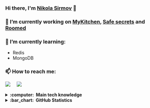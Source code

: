 <!-- Future banner -->

### Hi there, I'm [Nikola Sirmov](https://www.linkedin.com/in/sirmov/) 👋

### 🔭 I’m currently working on [MyKitchen](https://github.com/Sirmov/My-Kitchen-Back-End), [Safe secrets](https://github.com/Sirmov/Safe-Secrets-FrontEnd) and [Roomed](https://github.com/Sirmov/Roomed)

### 🌱 I’m currently learning:

- Redis
- MongoDB

### 📫 How to reach me:

<p>
  <a href="mailto:sirmov0213@gmail.com"><img src="https://img.shields.io/badge/gmail-%23D14836.svg?&style=for-the-badge&logo=gmail&logoColor=white" /></a>&nbsp;&nbsp;&nbsp;&nbsp;
  <a href="https://www.linkedin.com/in/sirmov/"><img src="https://img.shields.io/badge/LinkedIn-0077B5?style=for-the-badge&logo=linkedin&logoColor=white" /></a>
  </p>

<details>
  <summary><b>:computer: &nbsp;Main tech knowledge</b></summary>
  <br/>
  
![HTML5](https://img.shields.io/badge/HTML5-E34F26.svg?&style=flat&logo=html5&logoColor=white)&nbsp;
![CSS3](https://img.shields.io/badge/CSS3-%231572B6.svg?&style=flat&logo=css3&logoColor=white)&nbsp;
![Markdown](https://img.shields.io/badge/Markdown-000000?style=for-the-flat&logo=markdown&logoColor=white)&nbsp;
![Bulma](https://img.shields.io/badge/Bulma-00D1B2?style=for-the-flat&logo=bulma&logoColor=white)&nbsp;
![Sass](https://img.shields.io/badge/Sass-CC6699?style=for-the-flat&logo=sass&logoColor=white)&nbsp;\
![JavaScript](https://img.shields.io/badge/Javascript-323330.svg?&style=flat&logo=javascript&logoColor=%23F7DF1E)&nbsp;
![npm](https://img.shields.io/badge/npm-CB3837.svg?&style=flat&logo=npm&logoColor=%23F7DF1E)&nbsp;
![Lit](https://img.shields.io/badge/Lit%20Html-324FFF.svg?&style=flat&logo=lit&logoColor=%23F7DF1E)&nbsp;
![Mocha](https://img.shields.io/badge/mocha.js-323330?style=for-the-flat&logo=mocha&logoColor=Brown)&nbsp;
![Chai](https://img.shields.io/badge/chai.js-323330?style=for-the-flat&logo=chai&logoColor=red)&nbsp;\
![.NET](https://img.shields.io/badge/.NET-5C2D91?style=for-the-flat&logo=.net&logoColor=white)&nbsp;
![C#](https://img.shields.io/badge/C%23-239120?style=for-the-flat&logo=c-sharp&logoColor=white)&nbsp;
![NUnit](https://img.shields.io/badge/NUnit-01580b?style=for-the-flat&logoColor=white&logo=data%3Aimage%2Fpng%3Bbase64%2CiVBORw0KGgoAAAANSUhEUgAAADIAAAAyCAYAAAAeP4ixAAAIm0lEQVR42s2aA5QkOxeA89bbVbO2bdv27tiztm3btm3btm17xzbvn9v%2Fpk8qr6Z6pnd633xzclDJJH0rV7kpkoSkJG11FYmDrgdx1C0mztJh4iTdJK7yU9qeExfpHn12hrb1tH8EsZeakjrEgiQLGpJUxE7Xhv7gbfSH%2BpD2MiSqucmRxFm%2BRBzkfqSpRdb%2FQgBZ%2F1ZdpO9aP7T25CYw%2F8QSmHN8EVQZX09bKFcpnL6QjcTKoiQxO45UfRzS96aq4mnsbffeOAhi42KBERMbA64ruiZkl6KJI1W%2F5lIOYhZsLEpQ%2Fb4d3w9I0SEDlB5ZFfpvGQZbru2A0MhQEAmLDIOrr2%2FAinNrocOqHpBnQHGtHfKhduRKCPmHJBm2kgudOERtwVz9i8L4fVPhnfsHSCy4Y7fe3YFu6%2FqCrmsOdYFQ3WqR9OQP%2BYd6ocl0u%2BPEBXL0LQzLzq6GiKgI1TcfHRMNIiERofDB8xNExUSBiFegNwzdPhrSdsn6b2FcpJvoDEwXwl63UJz0nw4W%2BjfoHxoAPF99vsE8atj1pjaHdPTHjNw1HuLi4hRvv9fGgfo5MvbMA1YLnWDz1R0QEBoIPG9%2FvYO6U5urCCM%2FI63k7CTR2EtTxcky9MgNe24fAJ6nX5%2BD07JOkKpjRhDHt55nC5uubocNl7dA45ltVFVH7p6LCj0B3AM8gBEdGw3j9k5BuxN35mHiYo%2BN1EFUp9z9i8HjL0%2BBEUB3pN%2FmoZBSFMDEhi9p6ZlVeu%2FG2HFjD6TpnEW0maOEkBTEKG3k0tSwQ5VCFIX3Hh%2BBcf%2FTIygytBz2JXlrNtsSPAI8gXH04UlI3SmzcpydbozxSO0s3VO%2BqTzw5MszYBx%2FdIp6mOzYZ7ZWeEhZeOv%2BHhibr25H2%2BRcsxxFLKUKJF4cpIGiYe%2B9fZAT4jSk6pTJbAKIWvCRejjGgC3DRRW7qa5izTJnxCDED%2B65YQAwHlB1Si%2FshLlb8WEVwT%2FEH5CI6AioMKamcoyt7KiyG7rxYpxgLhZdZNGh5VUXy9q7ABx5cFy%2F4MnHZ9ApGPowJnRY1R0O3jsKX7y%2FQnB4MHzz%2BQGH6fj29LlgyKrNbokbxNE%2F5Na7u0pP5iI%2FV%2B5KGZKGPnTnJ8A0goFpB98njuM5cO%2BI%2FjkmiW9oTNDi%2BbeXUHx4RaPC7L1jUG909cp%2BG10LLgWRbUX9xIjNFtNysfc%2FPgQe7yAfaDi9FY3iIZAQvvl8h2x9CmoKkm9gSQiPCmdxS2n4zvI%2BYsBJ3sP%2F48T904HhsqKL5iIoKE9kdBT4oV5zhEaE0ueREB%2B4q8Z2ZdX59cDAF2Xow1BRhsiEVCWpiYvkz%2F8Tc30%2F%2FH7SiJ0pUYLw7Lq1D8qOqo56Te0hM9gudtXvmEhweAhNa7JprlNqZBWW8mCmIMSV9JaEWKWvxj8sPaoqMBaeWo7PTBJk5pH5quM7re4JKhg9eGHDQIxgwFQYvQPNCYm93IcfjGkHo%2BmsdkYnf6YiCBp5fDspdcuhqmZt5tsbXWvqodnAKDe6Bmcn0lVCHHXL%2BMEbr2z7nbjF0EVzmiTIjCPzNP%2Fn1Y83IOKwtIPRtVrMsQJG5zW9eUG8CCZh%2FOAbb28D8s79PXuWaNXqYlhEvV17cxNERLeq1vLQGMXsZNbRBcp%2BDPX8g89eXwC58OKyyYJYLXTW%2FJ%2BLL66YJAi63Yjfarn12k5BEBfpMf%2FAN9gPkP13D5ssSMs51mYRBJtnoBcgmB1oCoLnDASTRVMFaT7bymyCuPt7AHLs4Ult1frl784y3WQpSFBYECB4UlX0icb%2B5Oszlu0maOJnf1EQi%2B65mLFj4UPZL7rfQ%2FePARIYFohBJ1ntCAZNxpDtowX3KwTEKQdnAQMLbslJEKxeMprMbCsExLa6quKZmTFo28hkJQgeERDMDLD6Yuhz1C34%2FzndRfJjDzF5C6IHIOTuh%2Fs0TWmrmWY%2FoWm1iLHU5tzzS4mK7FgHa0bnxKOBaoyzxqQRcZR38x3bb%2BwGHjwLdF%2FfT3UR9G4iJUdU1hQE0yCRWpMbq461psEV7ZUDVUwljadQiWxEOxHAEqjqD2w110ZfUGOceXreqIrUmNgQwrlS653391QdC2oCpvgiy8%2Bu4YoQ8l5iQH8mkX%2BxziuvroMKmBmr%2FjB8m5go9tk02Oi5grUKY2rBtEOzqfcZhW5VdYzNIhdQAwvmhnGWUnOhRKobxzqxmKCG28puf7WK0nBGK1Dj3scH7Jj79N%2FXDq2yZKBG740D0MCxdClWy2UhrTd3w2J4gGAfGBDbr%2Bz%2B%2B2Qo28dXuO7PJmk73x5uv78LoZFhhgk6ru7514TATHftxY3AwNLUo89PsLzEYsd1rUuglHTAXX7COlOaYkXFYPCOSzuaXQg0%2FIUnlwEDa2KKEOAmR5C2UjmiSTu5FHGTgvmJHZd1RFVj9xxooKwkk%2BQNb6549%2B8d5I2FB7GIPTKhdyOu4rVCx9U9FGdtrB7m7FckSYWoOLa2IlPAO5PK4%2BooxzlKRxJ3r2inm6QWM3xD%2FBR6O2jrSHb%2FZ3LDMuuSMysVDubFj1dimRbt4r7%2BajzR2EnzxUULDi4DN9%2FdAR48tU0%2BMFMsf2o2rF7Wovfwa6hBY3DkvRJGfv7qwuBqG8rZiMnY6yaimonGiPVgdMk8WGzG4t7aS5uwHz2f%2FqOBahPq6%2B8W7Ra76e8Wd9%2Farxde5MX3V%2BoJJ3qoFhmykD%2FGXnIirlKQ2v3fqN0TWMHCJFB4TE7xYwLV84%2BDtIG0ImlJktE2TXG8Jo7PXTaa0Vqv58%2B%2BvVC9mhZrwdff3oJJB2ZAmVHV1NUPgzPe75uJFMRR14u4yh7aETkbVKLexnKBo97bdV3bV5%2FetKTOosSIymgf2p9wOEnr2FW0eWlOpN8f1XxNMvfLPqppbVGC%2FAek5D5z8v6jz5zQmJMJKfQfntnreib4wzM8ECUR%2FwPLGLuekZF7LQAAAABJRU5ErkJggg%3D%3D)&nbsp;
![NuGet](https://img.shields.io/badge/NuGet-004880?style=for-the-flat&logo=nuget&logoColor=white)&nbsp;
![Entity Framework Core](https://img.shields.io/badge/Entity%20Framework%20Core-9b3dbe?style=for-the-flat&logoColor=white&logo=data%3Aimage%2Fpng%3Bbase64%2CiVBORw0KGgoAAAANSUhEUgAAACgAAAAiCAYAAAAtZZsLAAAGuklEQVR42uyThbKjOhiAOe5SDRRa5ri7axV3CJ6W3rtuz7CvvqTr7r7fSJLfZUJgdBqdaDnUcNfdYeIlfQcHB0N8ySg%2Fk7%2BFRXcbcj66Jr4xMuvuviZQ5vwrfN4%2BuD0kMt6RSSUHKtW%2BlEDk6%2BWgpAF0Q8wHexywijwDs%2BvPCpZBVMcntmkW4VbqU7HB%2F1jWJ9LxqUV1940COodMh7ZSXyOX1MxSO6dS6ji2xWeVNWaVXFzTGLTYKGqAK7m7VhlxIRXmq4XqJIGxmW6kZjt8spPMQuaGaJIdSaXcCj9pr1pziONysIGTaiBoCJRzRTzDpv%2B7rWbaZ%2F7cTRVtowklLUQnY%2BiTN9ZgqesbZOIggCaEjC2YZHLXKfzPK5V2S6H8K5UN7%2FPAPJZA0NucykaSWmhfxluPGJPu2lhOPMdMla2MW1GXw7zKxEdSMeDSMZNqMW7qc2nAvHPVmyQVXcgV%2F%2FyZ24sJGvNxE58aGdkyE11H7M1djUJcK%2Bf05NfTFmeUkCYW%2FAV9RZ%2FSy2FHpC1Gq8RIJeMjBXibEhk6Usa7gKdwTE%2BbMJjETNhklMA0spAWMs7GKQPHTpnTsW2wPdGTFwOwDTh875MLLinS3ilMbYhnPNMR3LNTz%2F0%2F1SyZOZatjmLd8zj4rFargxqAc%2FhdLbi91Z3n9Cl8Kml%2BcfHRyAF1MI5zPY37uP84K04Tnwr%2BMAIINoh%2FfAX4l2tzN4DLJqS4KI789IJc4knz5QAeSxLE8eRs%2B26na%2BKzjd2c7TiLcbwaxDnbto1PZztOnm3b5l7VM2Y2T8F8XyW72zXdv6mu%2BndN1t4%2BFrxJ4vS3FWaOVFnl6iKojmloKrPWyGCOkZn5QcAVus3tbtinR%2BH8XMU9EjNGaFAVQ5BBMhd5ys%2BFvIWuiuu8J4WuDbgiOSIXfQjHGtFnLYKO8fOhAkrybgW7PV08VGLRLzS%2BOiaC%2Fn3BKcUXdnVPAQTTRaa%2Fp0LVGgn0b1FLj%2BoWOG9G6dEKmJ0qVC4KsIr8nb4fyt0qWFMQtpUiuccLQATjX4Sb43WVXrCr8%2FhO0U4uYOWX7PHoUT5prGplgC%2B7ss%2FJR06KkqxB5Qo%2FhOq6aw1qGEiebNUiKetwAcrOzjlJTiPl2D56EH0Fc28inX17TgVCA7xc8OFCrozHudtIDRSwYreeqB60KWeTVE4G42vcudU0rpIxa7oPgtqmidwIhRKxQIRwbdyj7vX2fd3%2FTMu66p%2FZT7j%2Fm%2FX0FX9Mzj3ti8H7OfnLoI8Ref151NBOgUUeLITgxV5WdvfG3jKfK05SoHKajPBeKL3hzgzv0XlJWqrIhZ8h2AAfLls3USFfeh39cC%2BI6U6LXfHtwCMzG%2Be2Z7YviW1pnua5HTd%2B33yYE6CaZI0XIFxvM5woY0HKzBhIbdq2gwJEXkU1mI8Pc0iCwOs16Dg%2Fnixk%2FjfrTQKyM0%2FjzCedAHFLF9Mi247lc2WXU1C8XMWtdvdmJxWdUYynFcrWHQkSH30Xn2agE5y7oWEfT8uCxU6AmU1zxsbZ4t9sFQPCD6lgLlvXumFRbGt0zuPDrRaSInUJAhf9TErS%2F3YCvPaLds6DII4RbJm%2FnKJvCwj6m%2Fbw0Y%2FppELlWKOS8ev%2Fa1sajgtJ0adR%2F%2FRPJDBbnQCv%2FrzxZAJxtOZ5i5wBo8%2FazSnx%2BqcKb87wnhK8IYDm3cICW1gBFKUnyFhpCjMmxCngRE%2FzvMmOgI1z%2FnDa4gAXecZ%2Bi%2FVnKD%2Bpy%2B5aryCsYMWsuYXLP9LJ55q%2Fp0dst7dt8Vr3HxNv3FlAH5RnU9vmg5KrulZ4DGMR6Q4EcxydYrFE9z8zHnK3LlyyEe6qlvmzMv%2BcJtLwzgLS6yZq7wwJ9H%2BoB7DzuY3PPX7zZMzoL7HoT109zHUf%2FHTwpb9MvPCyn8adc%2F7rr%2B8bz1dyBtwURSoGGczfScQbsOEly2cl5yDLcyKL%2FL3ZmVUIKl%2B1lvQpYQ9dARYeLrDwk3F9XKE7FGaOpu1WwVyLlbxWwXTDgP3lZ6WezVqH5PjjAAWMweu0qQevBny9zHWVnO5n5TcWuMquFFKEY%2B274uTS8zRWuRwr7OusLBTM3bu6p%2B33QlmOBlWrRaZ%2FSV3HroCJEGkIcOFPug%2BSD2Zh8i7FKhtSsBPNa45LSZY4%2FXvMoVWYfyXdmhcBvvRMXKiNXi8lMH4RWDCP2qFt%2FahV87lC18sQ%2FbCIVa%2FEihziZcFLeyx5acupLdLWVVfVGoVZ4xG8CYX9P4W3hmvMWkEaSj0dKUHXJ0M3tusBiORgbt6P9qLsMl5E8IcELlyYDyWsO9f%2BHwqJ6QMlWCnQAAAAAElFTkSuQmCC)&nbsp;
![ASP.NET Core](https://img.shields.io/badge/ASP.NET%20Core-346ef6?style=for-the-flat&logoColor=white&logo=data%3Aimage%2Fpng%3Bbase64%2CiVBORw0KGgoAAAANSUhEUgAAADIAAAAtCAYAAADsvzj%2FAAAHxklEQVR42u1ZA3RjWxQ9UyXvvvxfGzHH047a%2Ftq2Oca3bdu2bdu2bdvW2e9lutJM0%2BQ3%2FcVas9c65X03d9%2Fj8yggxGZvJqytq2gYMsMlS8taydJ0hGRu3peAmEWbS7bOAyRr%2B76StW01xefryA2hz0%2FiPfrJAxpzUyGlLIwlhmxu2QHPQbTG%2Bi005voC%2FKzu17afsLXtQ2lpEgUDYWvpFbaO%2B3RJufHkhmzt2EFjqikmohkUbYokhhSbnSLsXccQ6bVaU02ubOs4Z2h9WuVs2dn3ttZQlze0r71jz4jUPCsx%2BFIuxnOqUBgEP%2FMeh2ujDHr332dQMJCsLWdqDVV5sr1j66GDObqPiMgocg1bByKO7iOHDmptu8yTiLC178WHvxya24iItfVCGgGyvesQinclUbDQpJVZJHvHfkQUyge7dMOtCH1VEh%2FsCmFpGyTKD%2FMmojxnazttOJGunWVz7Uze51hvIrzX7dhLkYzy5HEnItk795XMjVsJU3OlcHRdwQTm0RCYnLmlT9g6LwYZEJEdPU9qzU3H8MH2xs17E3Hf%2FtbC2lg9jIil9aqIlEI7hJIzxXgTCcOty6b6YohkaWwR9s6jyQv8tz2EuTrT27SAkYio2m2%2FgJ3%2FmAkxLeXwto715AE%2BwOWk12uFqb4KPoIb5EBwCUXOjRqJCEe1ZkqcI3sRIY2%2B3MDO%2F5GbCPzpOgQISISp2jquRCL0VU4ylURu%2FLfMSLfvrGFiq6T0khQCmKBsqp41jLi5qZzSlkgwM88Dqn5WPw8kiSEba0vZpxogwlyzYOjzMupcRBYNbcImTAOgRNCaGnKR1TnMnirbe65iuUE4ei4T9u6jOcItj9CXOYgohKYi4MACB3cNfq2btfIfL%2Fnb%2B3eORq9wJNuZMnKjaSoAGZYJXKCbueJPHFJ2Dn7F4fVCLuBWSIaqxdqUrHRKWJyoSdzCiBqK66JtZWfvjbJr2U%2FK%2BpmDX%2FHftkOBOXkkLM01rIEvlAO5Bt7m5LVSzbj%2BgeKSs%2F3eTEjRIGvoIa7V9DTR4Fi%2BDlqAyLauw5U8MAbIxqJE1uCV6mUMfqTkjQkCSvYVTOAveeayH7jPqKfgEcJJcyf4l2SoW0wTAa2pKUc3c%2FlvsHE0NjSOgLnRRAD2z7f2um7Wir9lS0s3TVOggt1dsWV793k08Qj13%2F3lhyGPKWt9AQUdQiWb1LdyQlEi%2FU%2BQjXUlHM4vRUXsroxrZUfvQxwVvxSO3pcoOVl4%2BxdaB%2F7fnbzmW%2FbbX2VX%2F%2Be8xxWSsWEReQN5AdoYKsEDRxhMMtBMjoGE%2B3P25kZqGYIKQrxw9r%2FE37%2BjGMtQI4bBBbfT12A9fFY4e%2B%2FmMH4Vr30O5s%2B%2B%2FIeSEjzBDO%2Fmf%2F6llhf%2BseCih8pz7nz3ttz7P%2F0m7%2BGvfs299%2BOPsm9%2F59S5p9yQGhARa9vJfLjvhLVzDyJXBAHqNCVsgyY2kGBtXClz0h3eGtSXw3p0ruW%2FC3NDJimIzoyUZy7%2FRXb2vxrIlGLJdS%2FsnP%2FE938VPPnjP96S99CXH80%2B%2BUaTPyKyc%2BAr9sXTyQcQbFQSfXfBN0ZcY2vtUfZy9F3rDrm1OaqT95xLfjD%2FzNuz8h%2F%2F7k8c2pdk3%2FnuLf6IsFn8rk0q9JXpZ7AJPQuzU%2BYDPpEZzhfyCcyOO0gdCTvbKtjbWc1%2BkHPbO2eMRgKS%2F%2Fj3f1p2Pi5tdI30P0k%2BoEkvNMMH2BdeID9gwjdgP0lfu4S4JtpV%2BcXauZpGx4zcuz98xR8RSNalj9eOSsTec4ZvrTU3uck%2BJds7txlNeM1jWKtEQYx78AsTWkGjYp%2BQ3Ps%2B%2FTIQIouuf6F3NCKSrfsA8gHMAbDmv4jW2tJBwtqxm7K5PQCN3PfJBwFp5Opnm%2FyFX%2FIB4Whfpazhpg0z4EBEl1QRDyIr1Qe79iQ%2FgCMH4CN%2Fuw4%2B3zJGIhjPNiprnL2XUOBQJ%2BLueH0h%2BcHiq5%2Fp8Uck554PHoT2xkoEczI4O2fw1%2F%2FT0FqXnBmHcMiO84bfDJ2fH5Z9x7u3%2ByKR98g3P2Sdd%2B98AsZIBGfAWdAyq5P7wDGD653HcAvhaaWzyA9c6%2FbRZd%2F65kl5D3%2F9k4c5%2FZVzz0ePzj%2FvniwCgiNCaJlV8xp4ThkQ%2BgDeuUjG6kWeD26nRq6uYylAmFbtEjn%2F1OuXzj3zzkL7PqcY%2FJtB4ETIYtFwjnhEWevqf0FYGso8po2hGn2%2BAdU6J8MveaS69bCmBx0hy3fBV7%2FBE1FNPj%2BOHf52rHfPDb5ny3mLE%2BXnyPpqedL%2FtGxqnLXR1Fv9Z%2Fc59D9BGKrnctu7o9bcsDTQNhmvM3iGdhYGGOw7T3D9dQfeiqElGLE3gS3yuOd9%2BIrW3NxG0xl4jYA6H2amNddn03gChd0EAna8FbTCZL5VnSx4CHNLL1eq7%2BG1G00kYMfqXIsbF1vHPogiNAagheaZ8Inui%2FkKUxqaaEiWllYOb9%2B4G6FXZGtrZ6AvXPDyBi%2BAVJ9DCB14MSKjwkWTBYw5OeRdgxt1h8CPuZg7iUm2oJSgSH0UJSbKFJkRHZ5ePpM7uy5EGMyIsZ618DOX2wcrff1UABoXJnApgsCwEloNDL%2FCDD3%2BjvHohxi1alPK0mlKIta%2BmTLcdnQdyEXm5cLZdy%2FH9QcwrsE8DK8SQDqI6fsm%2FAswd4sc%2Fn%2FGfgAAAABJRU5ErkJggg%3D%3D)&nbsp;\
![ESLint](https://img.shields.io/badge/ESLint-4B32C3?style=for-the-flat&logo=eslint&logoColor=white)&nbsp;
![Prettier](https://img.shields.io/badge/Prettier-F7B93E?style=for-the-flat&logo=prettier&logoColor=white)&nbsp;
![Gimp](https://img.shields.io/badge/gimp-5C5543?style=for-the-flat&logo=gimp&logoColor=white)&nbsp;
![Inkscape](https://img.shields.io/badge/Inkscape-000000?style=for-the-flat&logo=Inkscape&logoColor=white)&nbsp;\
![Notepad++](https://img.shields.io/badge/Notepad++-90E59A.svg?style=for-the-flat&logo=notepad%2B%2B&logoColor=black)&nbsp;
![Visual Studio](https://img.shields.io/badge/Visual_Studio-5C2D91?style=for-the-flat&logo=visual%20studio&logoColor=white)&nbsp;
![Visual Studio Code](https://img.shields.io/badge/Visual_Studio_Code-0078D4?style=for-the-flat&logo=visual%20studio%20code&logoColor=white)&nbsp;\
![Git](https://img.shields.io/badge/GIT-%23F05033.svg?&style=flat&logo=git&logoColor=white)&nbsp;
![Github](https://img.shields.io/badge/Github-000000?style=for-the-flat&logo=github&logoColor=white)&nbsp;
![Webpack](https://img.shields.io/badge/Webpack-8DD6F9?style=for-the-flat&logo=webpack&logoColor=white)&nbsp;
![Postman](https://img.shields.io/badge/Postman-FF6C37?style=for-the-flat&logo=postman&logoColor=white)&nbsp;
![Firebase](https://img.shields.io/badge/Firebase-FFCA28?style=for-the-flat&logo=firebase&logoColor=white)&nbsp;

<!-- 
https://b64.io/
https://meyerweb.com/eric/tools/dencoder/
https://www.photopea.com/
https://simpleicons.org/
HTML5, CSS3, Markdown, Bulma, Sass, JavaScript, npm, Lit Html, mocha, chai,
c#, dotNet, NuGet, ESLint, Prettier, Gimp, Inkscape, Notepad++, Visual Studio, Visual Studio Code,
Git, Github, Webpack, Postman, Firebase
-->
</details>

<details>
  <summary><b>:bar_chart: &nbsp;GitHub Statistics</b></summary>
  <br/>
<p align="center">
  <img height="180" src ="https://github-readme-stats.vercel.app/api?username=sirmov&count_private=true&show_icons=true&theme=dracula">
  <img height="180" src ="https://github-readme-stats.vercel.app/api/top-langs/?username=sirmov&layout=compact&theme=dracula">
</p>
</details>

<!--
**Sirmov/Sirmov** is a ✨ _special_ ✨ repository because its `README.md` (this file) appears on your GitHub profile.

Here are some ideas to get you started:

- 🔭 I’m currently working on ...
- 🌱 I’m currently learning ...
- 👯 I’m looking to collaborate on ...
- 🤔 I’m looking for help with ...
- 💬 Ask me about ...
- 📫 How to reach me: ...
- 😄 Pronouns: ...
- ⚡ Fun fact: ...
-->
